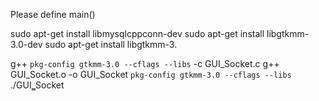 Please define main()


sudo apt-get install libmysqlcppconn-dev
sudo apt-get install libgtkmm-3.0-dev
sudo apt-get install libgtkmm-3.


g++ `pkg-config gtkmm-3.0 --cflags --libs` -c GUI_Socket.c
g++ GUI_Socket.o -o GUI_Socket `pkg-config gtkmm-3.0 --cflags --libs`
./GUI‗Socket

